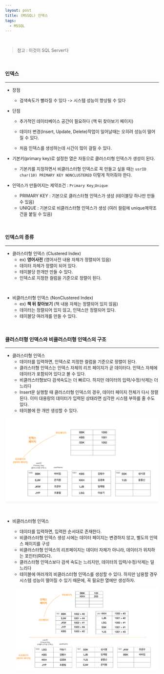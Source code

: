```yaml
---
layout: post
title: (MSSQL) 인덱스
tags:
  - MSSQL
---
```


<br>

> 참고 : 이것이 SQL Server다

<br>

### 인덱스

---

- 장점 
  - 검색속도가 빨라질 수 있다 -> 시스템 성능이 향상될 수 있다

- 단점

  - 추가적인 데이터베이스 공간이 필요하다 (책 뒤 찾아보기 페이지)
  - 데이터 변경(Insert, Update, Delete)작업이 일어날때는 오히려 성능이 떨어질 수 있다.

  - 처음 인덱스를 생성하는데 시간이 많이 걸릴 수 있다. 

- 기본키(primary key)로 설정한 열은 자동으로 클러스터형 인덱스가 생성이 된다. 

  - 기본키를 지정하면서 비클러스터형 인덱스로 꼭 만들고 싶을 때는 `usrID char(10) PRIMARY KEY NONCLUSTERED` 이렇게 적어줘야 한다. 

- 인덱스가 만들어지는 제약조건 : `Primary Key`,`Unique`

  - PRIMARY KEY : 기본으로 클러스터형 인덱스가 생성 (테이블당 하나만 만들 수 있음)
  - UNIQUE : 기본으로 비클러스터형 인덱스가 생성 (여러 컬럼에 unique제약조건을 붙일 수 있음)

<br>

### 인덱스의 종류

---

- 클러스터형 인덱스 (Clustered Index)
  - ex) <b>영어사전</b> (영어사전 내용 자체가 정렬되어 있음)
  - 데이터 자체가 정렬이 되어 있다.
  - 테이블당 한개만 만들 수 있다.
  - 인덱스로 지정한 컬럼을 기준으로 정렬이 된다.

<br>

- 비클러스터형 인덱스 (NonClustered Index)
  - ex) <b>책 뒤 찾아보기</b> (책 내용 자체는 정렬되어 있지 않음)
  - 데이터는 정렬되어 있지 않고, 인덱스만 정렬되어 있다.
  - 테이블당 여러개를 만들 수 있다. 

<br>

### 클러스터형 인덱스와 비클러스터형 인덱스의 구조

---

- 클러스터형 인덱스
  - 데이터를 입력하면, 인덱스로 지정한 컬럼을 기준으로 정렬이 된다.
  - 클러스터형 인덱스는 인덱스 자체의 리프 페이지가 곧 데이터다. 인덱스 자체에 데이터가 포함되어 있다고 볼 수 있다. 
  - 비클러스터형보다 검색속도는 더 빠르다. 하지만 데이터의 입력/수정/삭제는 더 느리다
  - Insert문 실행할 때 클러스터형 인덱스의 경우, 데이터 페이지 전체가 다시 정렬된다. 이미 대용량의 데이터가 입력된 상태라면 심각한 시스템 부하를 줄 수도 있다.
  - 테이블에 한 개만 생성할 수 있다. 

![클러스터형인덱스](https://github.com/AmyJJung/blog/blob/main/images/database/clustered.png?raw=true)

<br>

- 비클러스터형 인덱스

  - 데이터를 입력하면, 입력한 순서대로 존재한다.
  - 비클러스터형 인덱스 생성 시에는 데이터 페이지는 변경하지 않고, 별도의 인덱스 페이지를 구성
  - 비클러스터형 인덱스의 리프페이지는 데이터 자체가 아니라, 데이터가 위치하는 포인터(RID)다.
  - 클러스터형 인덱스보다 검색 속도는 느리지만, 데이터의 입력/수정/삭제는 덜 느리다
  - 테이블에 여러개의 비클러스터형 인덱스를 생성할 수 있다. 하지만 남용할 경우 시스템 성능이 떨어질 수 있기 때문에, 꼭 필요한 열에만 생성하자.

  ![비클러스터형인덱스](https://github.com/AmyJJung/blog/blob/main/images/database/nonclustered.png?raw=true)

 <br>

